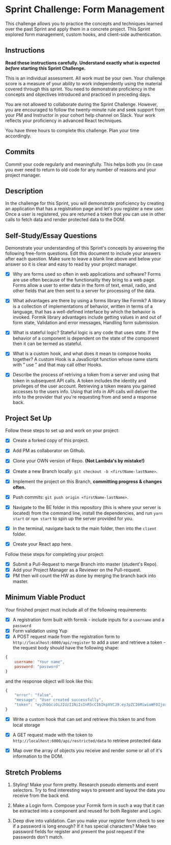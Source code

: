 # Sprint Challenge: Form Management

This challenge allows you to practice the concepts and techniques learned over the past Sprint and apply them in a concrete project. This Sprint explored form management, custom hooks, and client-side authentication.

## Instructions

**Read these instructions carefully. Understand exactly what is expected _before_ starting this Sprint Challenge.**

This is an individual assessment. All work must be your own. Your challenge score is a measure of your ability to work independently using the material covered through this sprint. You need to demonstrate proficiency in the concepts and objectives introduced and practiced in preceding days.

You are not allowed to collaborate during the Sprint Challenge. However, you are encouraged to follow the twenty-minute rule and seek support from your PM and Instructor in your cohort help channel on Slack. Your work reflects your proficiency in advanced React techniques.

You have three hours to complete this challenge. Plan your time accordingly.

## Commits

Commit your code regularly and meaningfully. This helps both you (in case you ever need to return to old code for any number of reasons and your project manager.

## Description

In the challenge for this Sprint, you will demonstrate proficiency by creating an application that has a registration page and let's you register a new user. Once a user is registered, you are returned a token that you can use in other calls to fetch data and render protected data to the DOM.

## Self-Study/Essay Questions

Demonstrate your understanding of this Sprint's concepts by answering the following free-form questions. Edit this document to include your answers after each question. Make sure to leave a blank line above and below your answer so it is clear and easy to read by your project manager.

- [x] Why are forms used so often in web applications and software?
    Forms are use often because of the functionality they bring to a web page. Forms allow a user to enter data in the form of text, email, radio, and other fields that are then sent to a server for processing of the data.

- [x] What advantages are there by using a forms library like Formik?
    A library is a collection of implementations of behavior, written in terms of a language, that has a well-defined interface by which the behavior is invoked. Formik library advantages include getting values in and out of form state, Validation and error messages, Handling form submission.

- [x] What is stateful logic?
    Stateful logic is any code that uses state. If the behavior of a component is dependent on the state of the component then it can be termed as stateful.

- [X] What is a custom hook, and what does it mean to compose hooks together?
    A custom Hook is a JavaScript function whose name starts with ” use ” and that may call other Hooks. 


- [x] Describe the process of retriving a token from a server and using that token in subsequent API calls.
         A token includes the identity and privileges of the user account. Retrieving a token means you gained accesses to the users info. Using that info in API calls will deliver the info to the provider that you're requesting from and send a response back. 


## Project Set Up

Follow these steps to set up and work on your project:

- [x] Create a forked copy of this project.
- [x] Add PM as collaborator on Github.
- [x] Clone your OWN version of Repo. **(Not Lambda's by mistake!)**
- [x] Create a new Branch locally: `git checkout -b <firstName-lastName>`.

- [x] Implement the project on this Branch, **committing progress & changes often.**
- [x] Push commits: `git push origin <firstName-lastName>`.
- [x] Navigate to the BE folder in this repository (this is where your server is located) from the command line, install the dependencies, and run `yarn start` or `npm start` to spin up the server provided for you.
- [x] In the terminal, navigate back to the main folder, then into the `client` folder.
- [x] Create your React app here.

Follow these steps for completing your project:

- [x] Submit a Pull-Request to merge <firstName-lastName> Branch into master (student's Repo).
- [x] Add your Project Manager as a Reviewer on the Pull-request.
- [x] PM then will count the HW as done by merging the branch back into master.

## Minimum Viable Product

Your finished project must include all of the following requirements:

- [x] A registration form built with formik - include inputs for a `username` and a `password`
- [x] Form validation using Yup
- [x] A POST request made from the registration form to `http://localhost:6000/api/register` to add a user and retrieve a token - the request body should have the following shape:

```js
{
    username: "Your name",  
    password: "password"
}
```

and the response object will look like this:

```js
{
    "error": "false",
    "message": "User created successfully",
    "token": "eyJhbGciOiJIUzI1NiIsInR5cCI6IkpXVCJ9.eyJpZCI6MiwiaWF0IjoxNTYzNDc2NTc0LCJleHAiOjE1NjM0ODAxNzR9.pIkjFgRRbrrg8j38YGiWpMlw0wgTWRfZmIIMAeFLQcw"
}
```

- [x] Write a custom hook that can set and retrieve this token to and from local storage

- [x] A GET request made with the token to `http://localhost:6000/api/restricted/data` to retrieve protected data

- [x] Map over the array of objects you receive and render some or all of it's information to the DOM.

## Stretch Problems

1. Styling! Make your form pretty. Research pseudo elements and event selectors. Try to find interesting ways to present and layout the data you receive from the back end.

1. Make a Login form. Compose your Formik form in such a way that it can be extracted into a component and reused for both Register and Login.

1. Deep dive into validation. Can you make your register form check to see if a password is long enough? If it has special characters? Make two password fields for register and prevent the post request if the passwords don't match.
